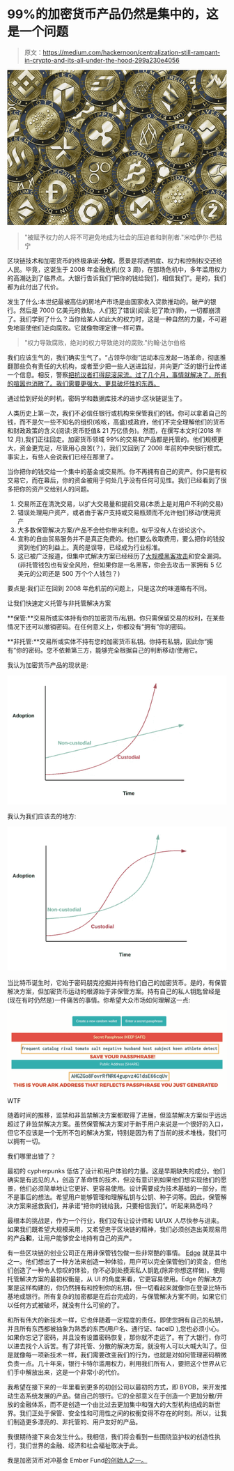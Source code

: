 # 99%的加密货币产品仍然是集中的，这是一个问题

> 原文：<https://medium.com/hackernoon/centralization-still-rampant-in-crypto-and-its-all-under-the-hood-299a230e4056>

![](img/77007e58289d11d4ad709d1cb2dce55c.png)

> "被赋予权力的人将不可避免地成为社会的压迫者和剥削者."米哈伊尔·巴枯宁

区块链技术和加密货币的终极承诺:**分权**。愿景是将透明度、权力和控制权交还给人民。毕竟，这诞生于 2008 年金融危机(仅 3 周)，在那场危机中，多年滥用权力的高潮达到了临界点。大银行告诉我们“把你的钱给我们，相信我们”。是的，我们都为此付出了代价。

发生了什么:本世纪最被高估的房地产市场是由国家收入贷款推动的。破产的银行。然后是 7000 亿美元的救助。人们犯了错误(阅读:犯了欺诈罪)，一切都崩溃了。我们学到了什么？当你给某人如此大的权力时，这是一种自然的力量，不可避免地驱使他们走向腐败。它就像物理定律一样可靠。

> "权力导致腐败，绝对的权力导致绝对的腐败."约翰·达尔伯格

我们应该生气的，我们确实生气了。“占领华尔街”运动本应发起一场革命，彻底推翻那些负有责任的大机构，或者至少把一些人送进监狱，并向更广泛的银行业传递一个信息。相反，警察[把抗议者打得屁滚尿流。过了几个月，事情就解决了，所有的喧嚣也消散了。我们需要更强大、更具破坏性的东西。](https://www.theatlantic.com/politics/archive/2012/07/14-specific-allegations-of-nypd-brutality-during-occupy-wall-street/260295/)

通过恰到好处的时机，密码学和数据库技术的进步:区块链诞生了。

人类历史上第一次，我们不必信任银行或机构来保管我们的钱。你可以拿着自己的钱，而不是欠一些不知名的组织(咳咳，高盛)或政府，他们不完全理解他们的货币和财政政策的含义(阅读:货币贬值& 21 万亿债务)。然而，在撰写本文时(2018 年 12 月),我们正往回走。加密货币领域 99%的交易和产品都是托管的。他们规模更大，资金更充足，尽管用心良苦(？)，我们又回到了 2008 年前的中央银行模式。事实上，有些人会说我们已经在那里了。

当你把你的钱交给一个集中的基金或交易所。你不再拥有自己的资产。你只是有权交易它，而在幕后，你的资金被用于何处几乎没有任何可见性。我们已经看到了很多把你的资产交给别人的问题。

1.  交易所正在清洗交易，以扩大交易量和提前交易(本质上是对用户不利的交易)
2.  错误处理用户资产，或者由于客户支持或交易瓶颈而不允许他们移动/使用资产
3.  大多数保管解决方案/产品不会给你带来利息。似乎没有人在谈论这个。
4.  宣称的自由贸易服务并不是真正免费的。他们要么收取费用，要么把你的钱投资到他们的利益上。真的是误导，已经成为行业标准。
5.  这已被广泛报道，但集中式解决方案已经经历了[大规模黑客攻击](https://www.bloomberg.com/news/articles/2018-06-20/cryptocurrency-markets-are-juicy-targets-for-hackers-timeline)和安全漏洞。(非托管钱包也有安全风险，但如果你是一名黑客，你会去攻击一家拥有 5 亿美元的公司还是 500 万个个人钱包？)

要点是:我们正在回到 2008 年危机前的问题上，只是这次的味道略有不同。

让我们快速定义托管与非托管解决方案

**保管:**交易所或实体持有你的加密货币/私钥。你只需保留交易的权利，在某些情况下还可以撤销密码。在任何意义上，你都没有“拥有”你的密码。

**非托管:**交易所或实体不持有您的加密货币私钥。你持有私钥，因此你“拥有”你的密码。您不依赖第三方，能够完全根据自己的判断移动/使用它。

我认为加密货币产品的现状是:

![](img/385011433fcf4730a6c147e89dfa09df.png)

我认为我们应该去的地方:

![](img/43571d1d1b1518a7eb10f4eb054972fb.png)

当比特币诞生时，它始于密码朋克挖掘并持有他们自己的加密货币。是的，有保管解决方案，但加密货币运动的根源始于非保管方案。持有自己的私人钥匙曾经是(现在有时仍然是)一件痛苦的事情。你希望大众市场如何理解这一点:

![](img/90548509758683ce4a1ce161043b6a04.png)

WTF

随着时间的推移，监禁和非监禁解决方案都取得了进展，但监禁解决方案似乎远远超过了非监禁解决方案。虽然保管解决方案对于新手用户来说是一个很好的入口，但它不应该是一个无所不包的解决方案，特别是因为有了当前的技术堆栈，我们可以拥有一切。

我们哪里出错了？

最初的 cypherpunks 低估了设计和用户体验的力量。这是早期缺失的成分。他们确实是有远见的人，创造了革命性的技术，但没有意识到如果他们想实现他们的愿景，他们必须简单地让它更好、更容易使用。设计需要成为技术基础的一部分，而不是事后的想法。希望用户能够管理和理解私钥与公钥、种子词等。因此，保管解决方案来拯救我们，并承诺“把你的钱给我，只要相信我们”。听起来熟悉吗？

最根本的挑战是，作为一个行业，我们没有让设计师和 UI/UX 人尽快参与进来。如果我们既希望大规模采用，又希望忠于区块链的精神，我们必须创造出美观易用的产品**和**，让用户能够安全地持有自己的资产。

有一些区块链的创业公司正在用非保管钱包做一些非常酷的事情。 [Edge](https://edge.app/) 就是其中之一。他们想出了一种方法来创造一种体验，用户可以完全保管他们的资金，但他们创造了一种令人惊叹的体验，你不必到处摸索私人钥匙(除非你想这样做)。使用托管解决方案的最初权衡是，从 UI 的角度来看，它更容易使用。Edge 的解决方案是这样构建的，你仍然拥有和控制你的私钥，但一切看起来就像你在登录比特币基地或银行。所有复杂的加密都是在后台完成的，与保管解决方案不同，如果它们以任何方式被破坏，就没有什么可偷的了。

和所有伟大的新技术一样，它也伴随着一定程度的责任。即使您拥有自己的私钥，并且所有东西都被抽象为熟悉的东西(用户名、通行证、faceID ),您也必须小心。如果你忘记了密码，并且没有设置密码恢复，那你就不走运了。有了大银行，你可以进去找个人诉苦。有了非托管、分散的解决方案，就没有人可以大喊大叫了。但是就像每一项新技术一样，我们需要改变我们的行为，也就是对如何管理密码稍微负责一点。几十年来，银行卡特尔滥用权力，利用我们所有人，要把这个世界从它们手中解放出来，这是一个非常小的代价。

我希望在接下来的一年里看到更多的初创公司以最初的方式，即 BYOB，来开发推动生态系统发展的产品。做自己的银行。它的全部意义在于创造一个更加分散/开放的金融体系，而不是创造一个由比过去更加集中和强大的大型机构组成的新世界。我们正处于保管、安全性和可用性之间的权衡变得不存在的时刻。所以，让我们制造更多漂亮的、非托管的、用户友好的产品。

我很期待接下来会发生什么。我相信，我们将会看到一些围绕监护权的创造性执行，我们世界的金融、经济和社会福祉取决于此。

我是加密货币对冲基金 Ember Fund[的创始人之一。](https://emberfund.app.link/mediumcustody)
